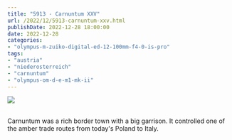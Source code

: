```yaml
---
title: "5913 - Carnuntum XXV"
url: /2022/12/5913-carnuntum-xxv.html
publishDate: 2022-12-28 18:00:00
date: 2022-12-28
categories:
- "olympus-m-zuiko-digital-ed-12-100mm-f4-0-is-pro"
tags:
- "austria"
- "niederosterreich"
- "carnuntum"
- "olympus-om-d-e-m1-mk-ii"
---
```

<div class="container">
<div class="center"><a target="_blank" href="https://d25zfm9zpd7gm5.cloudfront.net/1200x1200/2019/20190922_100447_lr.jpg"><img class="webfeedsFeaturedVisual" src="https://d25zfm9zpd7gm5.cloudfront.net/0600x0600/2019/20190922_100447_lr.jpg" /></a></div>
</div>
<br />

Carnuntum was a rich border town with a big garrison. It
controlled one of the amber trade routes from today's Poland
to Italy.
